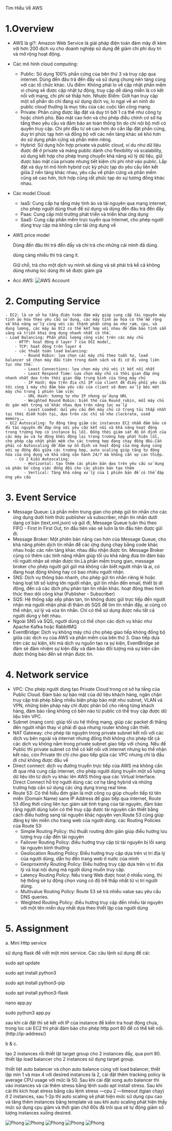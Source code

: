 Tìm Hiểu Về AWS

# 1.Overview

- AWS là gì?: Amazon Web Service là giải pháp điện toán đám mây đi kèm với hơn 200 dịch vụ cho doanh nghiệp sử dụng để giảm chi phí duy trì và mở rộng hoạt động.
- Các mô hình cloud computing:
    - Public: Sử dụng 100% phần cứng của bên thứ 3 và truy cập qua internet. Dùng đến đâu trả đến đấy và sử dụng chung nên tàng cùng với các tổ chức khác. Ưu điểm: Không phải lo về cập nhật phần mềm vì chúng sẽ được cập nhật tự động, truy cập dễ dàng miễn là có kết nối với mạng, chi phí sẽ thấp hơn. Nhược Điểm: Giới hạn truy cập một số phần do chỉ đang sử dụng dịch vụ, lo ngại về an ninh do public cloud thường là mục tiêu của các cuộc tấn công mạng.
    - Private: Phần cứng được lắp đặt và duy trì bởi 1 cá thể như công ty hoặc chính phủ. Bảo mật cao hơn và cho phép điều chỉnh cơ sở hạ tầng theo yêu cầu và đảm bảo an toàn thông tin do chỉ nội bộ mới có quyền truy cập. Chi phí đầu tư sẽ cao hơn do cần lắp đặt phần cứng, duy trì phức tạp hơn và đồng bộ với các nền tảng khác sẽ khó hơn do sử dụng phần cứng và phần mêm riêng.
    - Hybrid: Sử dụng hỗn hợp private và public cloud, ví du như dữ liệu được để ở private và mảng public dành cho flexibility và scalability, sử dụng kết hợp cho phép trung chuyển khả năng xử lý dữ liệu, giữ được bảo mật của private nhưng tiết kiệm chi phí nhờ vào public. Lắp đặt và duy trì mô hình hybrid cực kỳ phức tạp do yêu cầu liên kết giữa 2 nền tảng khác nhau, yêu cầu về phần cứng và phần mềm cũng sẽ cao hơn, tích hợp cũng rất phức tạp do sự tương đồng khác nhau.
- Các model Cloud:
    - IaaS: Cung cấp hạ tầng máy tính ảo và tài nguyên qua mạng internet, cho phép người dùng thuê để sử dụng và dùng đến đâu trả đến đấy
    - Paas: Cung cấp môi trường phát triển và triển khai ứng dụng
    - SaaS: Cung cấp phần mềm trực tuyến qua Internet, cho phép người dùng truy cập mà không cần tải ứng dụng về
- AWS price model
    
    Dùng đến đâu thì trả đến đấy và chỉ trả cho những cái mình đã dùng.
    
    dùng càng nhiều thì trả càng ít. 
    
    Giữ chỗ, trả cho một dịch vụ mình sẽ dùng và sẽ phải trả kể cả không dùng nhưng lúc dùng thì sẽ được giảm giá 
    
- Acc AWS:
![AWS Account](images/Proof.png)

# 2. Computing Service
    - EC2: là cơ sở hạ tầng điện toán đám mây giúp cung cấp tài nguyên máy tính ảo hóa theo yêu cầu sử dụng, các máy tính ảo hóa có thể mở rộng về khả năng xử lý cùng với các thành phần cứng ảo như ram, cpu, và dung lượng, các máy ảo EC2 có thể kết hợp với nhau để đảm bảo tính sẵn sàng và triển khai ứng dụng nhanh nhất có thể.
    - Load Balancing: Phân phối lượng công việc trên các máy chủ
        - HTTP: hoạt động ở layer 7 của OSI model,
        - TCP: hoạt động trên layer 4
        - các thuật toán load balancing:
            - Round Robin: lựa chọn các máy chủ theo tuần tự, load balancer sẽ chọn máy đầu tiên trong danh sách và đi cứ đi vòng liên tục như thế.
            - Least Connections: lựa chọn máy chủ với ít kết nối nhất
            - Least Respond Time: Lựa chọn máy chủ có thời gian đáp ứng nhanh nhất dựa trên thời gian đáp trung bình của từng máy chủ
            - IP Hash: dựa trên địa chỉ IP của client để điều phối yêu cầu tới cùng 1 máy chủ đảm bảo yêu cầu của client sẽ được xử lý bởi một máy chủ trong 1 phiên làm việc
            - URL Hash: tương tự như IP nhưng sử dụng URL
            - Weighted Round Robin: biến thể của Round robin, mỗi máy chủ dc gán một trọng số khác nhau dựa trên năng lực xử lý
            - Least Loaded: Gửi yêu cầu đến máy chủ có trọng tải thấp nhất tại thời điểm hiện tại, dựa trên các chỉ số như clockrate, used memory,…
    - EC2 Autoscaling: Tự động tăng giảm các instances EC2 nhẳm đảm bảo có đủ tài nguyên để đáp ứng với yêu cầu kết nối và khả năng hoạt động trong trường hợp có instance bị lỗi. Đồng thời giám sát độ ổn định của các máy ảo và tự động khởi động lại trong trường hợp phát hiện lỗi, cho phép cập nhật phần mềm cho các trường hợp đang chạy đồng đều.Cần phải có Autoscaling để đảm sự ổn định và hoạt động của ứng dụng cùng với sự đồng đều giữa các trường hợp, auto scaling giúp tăng tự động hóa của ứng dụng và khả năng vận hành 24/7 mà không cần sự can thiệp.
        - Có 2 kiểu Autoscaling:
            - Horizontal: tạo thêm các phiên bản dựa trên yêu cầu sử dụng và phân bổ công việc đồng đều cho các phiên bản tạo thêm
            - Vertical: Tăng khả năng xử lý của 1 phiên bản để có thể đáp ứng yêu cầu
# 3. Event Service
- Message Queue: Là phần mềm trung gian cho phép gửi tin nhắn cho các ứng dụng dưới hình thức publisher và subscriber, nhận tin nhắn dưới dạng cơ bản (text,xml,json) và gửi đi, Message Queue tuân thủ theo FIFO - First In First Out, tin đầu tiên vào sẽ luôn là tin đầu tiên được gửi đi.
- Message Broker: Một phiên bản nâng cao hơn của Message Queue, cho khả năng phiên dịch tin nhắn để các ứng dụng chạy bằng code khác nhau hoặc các nền tảng khác nhau đều nhận được tin. Message Broker cũng có thêm các tính năng nhằm giúp tối ưu khả năng đưa tin đảm bảo rồi người nhận sẽ nhận được tin.Là phần mềm trung gian, message broker cho phép người gửi gửi mà không cần biết người nhận là ai, có đang hoạt động không hay có bao nhiêu người nhận.
- SNS: Dịch vụ thông báo nhanh, cho phép gửi tin nhắn riêng lẻ hoặc hàng loạt tới số lượng lớn người nhận, gửi tin nhắn đến email, thiết bị di động, đến cả các dịch phụ phân tán tin nhắn khác. hoạt động theo hình thức theo dõi công khai (Publisher - Subscriber)
- SQS: Hệ thống sắp xếp phân tán, tin không được gửi trực tiếp đến người nhận mà người nhận phải đi thăm dò SQS để tìm tin nhắn đấy, ai cũng có thể nhận, xử lý và xóa tin nhắn. Chỉ có thể sử dụng được nếu tất cả người dùng y hệt nhau.
- Ngoài SNS và SQS, người dùng có thể chọn các dịch vụ khác như Apache Kafka hoặc RabbitMQ
- EventBridge: Dịch vụ không máy chủ cho phép giao tiếp không đồng bộ giữa các dịch vụ của AWS và phần mềm của bên thứ 3. Giao tiếp dựa trên các sự kiện, khi mà dịch vụ nguồn tạo ra sự kiện, EventBridge sẽ đảm sẽ đảm nhiệm sự kiện đấy và đảm bảo đối tượng mà sự kiện cần được thông báo đến sẽ nhận được tin.
# 4. Network service
- VPC: Cho phép người dùng tạo Private Cloud trong cơ sở hạ tầng của Public Cloud. Đảm bảo sự bảo mật của dữ liệu khách hàng, ngăn chặn truy cập trái phép bằng nhiều biện pháp bảo mật như subnet, VLAN và VPN, những biện pháp này chỉ được phân bổ cho riêng từng khách hàng, đảm bảo rằng không có bên nào từ public có thể truy cập được dữ liệu trên VPC.
- Subnet (mạng con): giúp tối ưu hệ thống mạng, giúp các packet đi thẳng đến người nhận thay vì phải đi qua nhưng router không cần thiết.
- NAT Gateway: cho phép tài nguyên trong private subnet kết nối với các dịch vụ bên ngoài và internet nhưng đồng thời không cho phép tất cả các dịch vụ không nằm trong private subnet giao tiếp với chúng. Nếu để Public thì private subnet có thể có kết nối với internet nhưng ko thể nhận kết nào, còn Private thì chỉ cho giao tiếp giữa các VPC nhưng chỉ là đầu đi chứ không được đầu về
- Direct connect: dịch vụ đường truyển trực tiếp của AWS mà không cần đi qua nhà cung cấp internet, cho phép người dùng truyền một số lượng dữ liệu lớn từ dịch vụ khác lên AWS thông qua các Virtual Interface. Direct Connect hỗ trợ người dùng các cơ hạ tầng hybrid và những trường hợp cần sử dụng các ứng dụng trong real time.
- Route 53: Có thể hiểu đơn giản là một công cụ giúp chuyển tiếp từ tên miền (Domain Name) sane IP Address để giao tiếp qua internet, Route 53 đồng thời cũng liên tục giám sát tình trạng của tài nguyên, đảm bảo rằng người dùng luôn có thể truy cập được tài nguyên cần thiết bằng cách điều hướng sang tài nguyên khác nguyên vẹn.Route 53 cũng giúp đăng ký tên miền cho trang web của người dùng. các Routing Policies của Route 53:
    - Simple Routing Policy: thủ thuất routing đơn giản giúp điều hướng lưu lượng truy cấp đến tài nguyên
    - Failover Routing Policy: điều hướng truy cập từ tài nguyên bị lỗi sang tài nguyên bình thường
    - Geolocation Routing Policy: Điều hướng truy cập dựa trên vị trí địa lý của người dùng, dẫn họ đến trang web ở nước của mình
    - Geoproximity Routing Policy: Điều hướng truy cập dựa trên vị trí địa lý và loại nội dung mà người dùng muốn truy cập.
    - Latency Routing Policy: Nếu trang Web được host ở nhiều vùng, thì hệ thống sẽ tự động chọn vùng có độ trễ thấp nhất từ vị trí người dùng.
    - Multivalue Routing Policy: Route 53 sẽ trả nhiều value sau yêu cầu DNS queries.
    - Weighted Routing Policy: điều hướng truy cập đến nhiều tài nguyên với một tên miền duy nhất dựa theo thiết lập của người dùng
# 5. Assignment

a. Mini Http service

sử dụng flask để viết một mini service. Các câu lệnh sử dụng để cài:

sudo apt update

sudo apt install python3

sudo apt install python3-pip

sudo apt install python3-flask

nano app.py

sudo python3 app.py

sau khi cài đặt thì sẽ kết với IP của instance để kiểm tra hoạt động chưa, trong lúc cài EC2 thì phải đảm bảo cho phép http port 80 để có thể kết nối. (http://ip-address/)

b & c.

tạo 2 instances rồi thiết lật target group cho 2 instances đấy, qua port 80. thiết lập load balancer cho 2 instances sử dụng target group.

thiết liệt auto balancer và chọn auto balance cùng với load balancer, thiết lập min 1 và max 4 với desired instances là 2, cài đặt thêm tracking policy là average CPU usage với mức là 50. Sau khi cài đặt xong auto balancer thì vào instances và cài thêm stress bằng lệnh sudo apt install stress. Sau khi cài thì kích hoạt stress bằng câu lệnh stress —cpu 2 —timeout (tgian chạy) ở 2 instances, sau 1-2p thì auto scaling sẽ phát hiện mức sử dụng cpu cao và tăng thêm instances bằng template và sau khi auto scaling phát hiện thấy mức sử dụng cpu giảm và thời gian chờ 60s đã trôi qua sẽ tự động giảm số lượng instances xuống desired.

![Phong](images/Work11.png)
![Phong](images/Work12.png)
![Phong](images/Work13.png)
![Phong](images/Work14.png)
![Phong](images/Work15.png)
